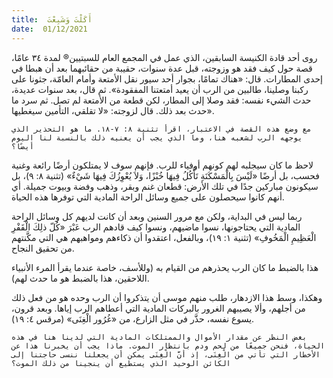 ```yaml
---
title:  أَكَلْتَ وَشَبِعْتَ
date:  01/12/2021
---
```


روى أحد قادة الكنيسة السابقين، الذي عمل في المجمع العام للسبتيين® لمدة ٣٤ عامًا، قصة حول كيف فقد هو وزوجته، قبل عدة سنوات، حقيبة من حقائبهما بعد أن هبطا في إحدى المطارات. قال: «هناك تمامًا، بجوار أحد سيور نقل الأمتعة وأمام العامّة، جثونا على ركبنا وصلينا، طالبين من الرب أن يعيد أمتعتنا المفقودة». ثم قال، بعد سنوات عديدة، حدث الشيء نفسه: فقد وصلا إلى المطار، لكن قطعة من الأمتعة لم تصل. ثم سرد ما حدث بعد ذلك. قال لزوجته: «لا تقلقي، التأمين سيغطيها».

`مع وضع هذه القصة في الاعتبار، اقرأ تثنية ٨: ٧-١٨. ما هو التحذير الذي يوجهه الرب لشعبه هنا، وما الذي يجب أن يعنيه ذلك بالنسبة لنا اليوم أيضًا؟`

لاحظ ما كان سيجلبه لهم كونهم أوفياء للرب. فإنهم سوف لا يمتلكون أرضًا رائعة وغنية فحسب، بل أرضًا «لَيْسَ بِالْمَسْكَنَةِ تَأْكُلُ فِيهَا خُبْزًا، وَلاَ يُعْوِزُكَ فِيهَا شَيْءٌ» (تثنية ٨: ٩)، بل سيكونون مباركين جدًا في تلك الأرض: قطعان غنم وبقر، وذهب وفضة وبيوت جميلة. أي أنهم كانوا سيحصلون على جميع وسائل الراحة المادية التي توفرها هذه الحياة.

ربما ليس في البداية، ولكن مع مرور السنين وبعد أن كانت لديهم كل وسائل الراحة المادية التي يحتاجونها، نسوا ماضيهم، ونسوا كيف قادهم الرب عَبْرَ «كُلّ ذلِكَ الْقَفْرِ الْعَظِيمِ الْمَخُوفِ» (تثنية ١: ١٩)، وبالفعل، اعتقدوا أن ذكاءهم ومواهبهم هي التي مكَّنتهم من تحقيق النجاح.

هذا بالضبط ما كان الرب يحذرهم من القيام به (وللأسف، خاصة عندما يقرأ المرء الأنبياء اللاحقين، هذا بالضبط هو ما حدث لهم).

وهكذا، وسط هذا الازدهار، طلب منهم موسى أن يتذكروا أن الرب وحده هو من فعل ذلك من أجلهم، وألا يصيبهم الغرور بالبركات المادية التي أعطاهم الرب إياها.  وبعد قرون، يسوع نفسه، حذَّر في مثل الزارع، من «غُرُور الْغِنَى» (مرقس ٤: ١٩).

`بغض النظر عن مقدار الأموال والممتلكات المادية التي لدينا هنا في هذه الحياة، فنحن جميعًا من لحم ودم بانتظار الموت. ماذا يجب أن يخبرنا هذا عن الأخطار التي تأتي من الْغِنَى، إذ أنَّ الْغِنَى يمكن أن يجعلنا ننسى حاجتنا إلى الكائن الوحيد الذي يستطيع أن ينجينا من ذلك الموت؟`